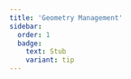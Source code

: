 ```yaml
---
title: 'Geometry Management'
sidebar:
  order: 1
  badge:
    text: Stub
    variant: tip
---
```


 